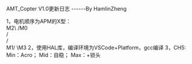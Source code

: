 AMT_Copter V1.0更新日志
              ------By HamlinZheng
      
1，电机顺序为APM的X型：                  
       M2\  /M0                
          \/                 
          /\
       M1/  \M3 
2，使用HAL库，编译环境为VSCode+Platform，gcc编译
3，CH5:  Min：Acro；  Mid：自稳；  Max：+锁头


